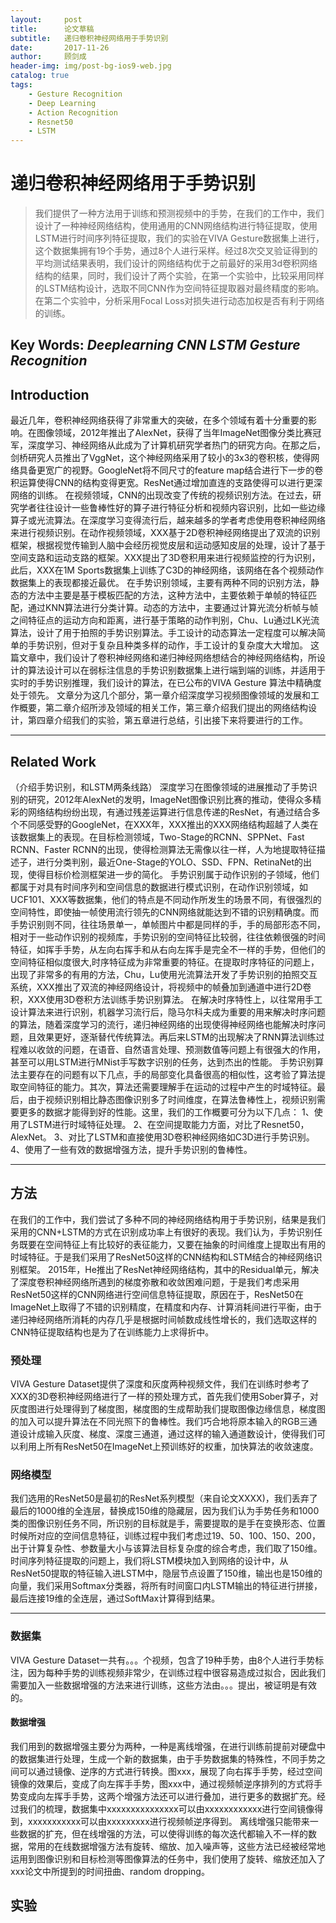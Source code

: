 ```yaml
---
layout:     post
title:      论文草稿
subtitle:   递归卷积神经网络用于手势识别
date:       2017-11-26
author:     顾剑成
header-img: img/post-bg-ios9-web.jpg
catalog: true
tags:
    - Gesture Recognition
    - Deep Learning
    - Action Recognition
    - Resnet50
    - LSTM
---
```


# 递归卷积神经网络用于手势识别
>我们提供了一种方法用于训练和预测视频中的手势，在我们的工作中，我们设计了一种神经网络结构，使用通用的CNN网络结构进行特征提取，使用LSTM进行时间序列特征提取，我们的实验在VIVA Gesture数据集上进行，这个数据集拥有19个手势，通过8个人进行采样。经过8次交叉验证得到的平均测试结果表明，我们设计的网络结构优于之前最好的采用3d卷积网络结构的结果，同时，我们设计了两个实验，在第一个实验中，比较采用同样的LSTM结构设计，选取不同CNN作为空间特征提取器对最终精度的影响。在第二个实验中，分析采用Focal Loss对损失进行动态加权是否有利于网络的训练。

## Key Words: *Deeplearning CNN LSTM Gesture Recognition*


## Introduction
最近几年，卷积神经网络获得了非常重大的突破，在多个领域有着十分重要的影响。在图像领域，2012年推出了AlexNet，获得了当年ImageNet图像分类比赛冠军，深度学习、神经网络从此成为了计算机研究学者热门的研究方向。在那之后，剑桥研究人员推出了VggNet，这个神经网络采用了较小的3x3的卷积核，使得网络具备更宽广的视野。GoogleNet将不同尺寸的feature map结合进行下一步的卷积运算使得CNN的结构变得更宽。ResNet通过增加直连的支路使得可以进行更深网络的训练。
在视频领域，CNN的出现改变了传统的视频识别方法。在过去，研究学者往往设计一些鲁棒性好的算子进行特征分析和视频内容识别，比如一些边缘算子或光流算法。在深度学习变得流行后，越来越多的学者考虑使用卷积神经网络来进行视频识别。在动作视频领域，XXX基于2D卷积神经网络提出了双流的识别框架，根据视觉传输到人脑中会经历视觉皮层和运动感知皮层的处理，设计了基于空间支路和运动支路的框架。XXX提出了3D卷积用来进行视频监控的行为识别，此后，XXX在1M Sports数据集上训练了C3D的神经网络，该网络在各个视频动作数据集上的表现都接近最优。
在手势识别领域，主要有两种不同的识别方法，静态的方法中主要是基于模板匹配的方法，这种方法中，主要依赖于单帧的特征匹配，通过KNN算法进行分类计算。动态的方法中，主要通过计算光流分析帧与帧之间特征点的运动方向和距离，进行基于策略的动作判别，Chu、Lu通过LK光流算法，设计了用于拍照的手势识别算法。手工设计的动态算法一定程度可以解决简单的手势识别，但对于复杂且种类多样的动作，手工设计的复杂度大大增加。
这篇文章中，我们设计了卷积神经网络和递归神经网络想结合的神经网络结构，所设计的算法设计可以在弱标注信息的手势识别数据集上进行端到端的训练，并适用于实时的手势识别推理，我们设计的算法，在已公布的VIVA Gesture 算法中精确度处于领先。
文章分为这几个部分，第一章介绍深度学习视频图像领域的发展和工作概要，第二章介绍所涉及领域的相关工作，第三章介绍我们提出的网络结构设计，第四章介绍我们的实验，第五章进行总结，引出接下来将要进行的工作。

***
## Related Work
（介绍手势识别，和LSTM两条线路）
深度学习在图像领域的进展推动了手势识别的研究，2012年AlexNet的发明，ImageNet图像识别比赛的推动，使得众多精彩的网络结构纷纷出现，有通过残差运算进行信息传递的ResNet，有通过结合多个不同感受野的GoogleNet，在XXX年，XXX推出的XXX网络结构超越了人类在该数据集上的表现。在目标检测领域，Two-Stage的RCNN、SPPNet、Fast RCNN、Faster RCNN的出现，使得检测算法无需像以往一样，人为地提取特征描述子，进行分类判别，最近One-Stage的YOLO、SSD、FPN、RetinaNet的出现，使得目标价检测框架进一步的简化。
手势识别属于动作识别的子领域，他们都属于对具有时间序列和空间信息的数据进行模式识别，在动作识别领域，如UCF101、XXX等数据集，他们的特点是不同动作所发生的场景不同，有很强烈的空间特性，即使抽一帧使用流行领先的CNN网络就能达到不错的识别精确度。而手势识别则不同，往往场景单一，单帧图片中都是同样的手，手的局部形态不同，相对于一些动作识别的视频库，手势识别的空间特征比较弱，往往依赖很强的时间特征，如挥手手势，从左向右挥手和从右向左挥手是完全不一样的手势，但他们的空间特征相似度很大,时序特征成为非常重要的特征。在提取时序特征的问题上，出现了非常多的有用的方法，Chu，Lu使用光流算法开发了手势识别的拍照交互系统，XXX推出了双流的神经网络设计，将视频中的帧叠加到通道中进行2D卷积，XXX使用3D卷积方法训练手势识别算法。
在解决时序特性上，以往常用手工设计算法来进行识别，机器学习流行后，隐马尔科夫成为重要的用来解决时序问题的算法，随着深度学习的流行，递归神经网络的出现使得神经网络也能解决时序问题，且效果更好，逐渐替代传统算法。再后来LSTM的出现解决了RNN算法训练过程难以收敛的问题，在语音、自然语言处理、预测数值等问题上有很强大的作用，甚至可以用LSTM进行MNist手写数字识别的任务，达到杰出的性能。
手势识别算法主要存在的问题有以下几点，手的局部变化具备很高的相似性，这考验了算法提取空间特征的能力。其次，算法还需要理解手在运动的过程中产生的时域特征。最后，由于视频识别相比静态图像识别多了时间维度，在算法鲁棒性上，视频识别需要更多的数据才能得到好的性能。这里，我们的工作概要可分为以下几点：
1、使用了LSTM进行时域特征处理。
2、在空间提取能力方面，对比了Resnet50，AlexNet。
3、对比了LSTM和直接使用3D卷积神经网络如C3D进行手势识别。
4、使用了一些有效的数据增强方法，提升手势识别的鲁棒性。

***

## 方法
在我们的工作中，我们尝试了多种不同的神经网络结构用于手势识别，结果是我们采用的CNN+LSTM的方式在识别成功率上有很好的表现。我们认为，手势识别任务既要在空间特征上有比较好的表征能力，又要在抽象的时间维度上提取出有用的时域特征。于是我们采用了ResNet50这样的CNN结构和LSTM结合的神经网络识别框架。
2015年，He推出了ResNet神经网络结构，其中的Residual单元，解决了深度卷积神经网络所遇到的梯度弥散和收敛困难问题，于是我们考虑采用ResNet50这样的CNN网络进行空间信息特征提取，原因在于，ResNet50在ImageNet上取得了不错的识别精度，在精度和内存、计算消耗间进行平衡，由于递归神经网络所消耗的内存几乎是根据时间帧数成线性增长的，我们选取这样的CNN特征提取结构也是为了在训练能力上求得折中。
### 预处理
VIVA Gesture Dataset提供了深度和灰度两种视频文件，我们在训练时参考了XXX的3D卷积神经网络进行了一样的预处理方式，首先我们使用Sober算子，对灰度图进行处理得到了梯度图，梯度图的生成帮助我们提取图像边缘信息，梯度图的加入可以提升算法在不同光照下的鲁棒性。我们巧合地将原本输入的RGB三通道设计成输入灰度、梯度、深度三通道，通过这样的输入通道数设计，使得我们可以利用上所有ResNet50在ImageNet上预训练好的权重，加快算法的收敛速度。
### 网络模型
我们选用的ResNet50是最初的ResNet系列模型（来自论文XXXX)，我们丢弃了最后的1000维的全连层，替换成150维的隐藏层，因为我们认为手势任务和1000类的图像识别任务不同，所识别的目标就是手，需要提取的是手在变换形态、位置时候所对应的空间信息特征，训练过程中我们考虑过19、50、100、150、200，出于计算复杂性、参数量大小与该算法目标复杂度的综合考虑，我们取了150维。
时间序列特征提取的问题上，我们将LSTM模块加入到网络的设计中，从ResNet50提取的特征输入进LSTM中，隐层节点设置了150维，输出也是150维的向量，我们采用Softmax分类器，将所有时间窗口内LSTM输出的特征进行拼接，最后连接19维的全连层，通过SoftMax计算得到结果。

***

### 数据集
VIVA Gesture Dataset一共有。。。个视频，包含了19种手势，由8个人进行手势标注，因为每种手势的训练视频非常少，在训练过程中很容易造成过拟合，因此我们需要加入一些数据增强的方法来进行训练，这些方法由。。。提出，被证明是有效的。
#### 数据增强
我们用到的数据增强主要分为两种，一种是离线增强，在进行训练前提前对硬盘中的数据集进行处理，生成一个新的数据集，由于手势数据集的特殊性，不同手势之间可以通过镜像、逆序的方式进行转换。图xxx，展现了向右挥手手势，经过空间镜像的效果后，变成了向左挥手手势，图xxx中，通过视频帧逆序排列的方式将手势变成向左挥手手势，这两个增强方法还可以进行叠加，进行更多的数据扩充。经过我们的梳理，数据集中xxxxxxxxxxxxxxx可以由xxxxxxxxxxxx进行空间镜像得到，xxxxxxxxxxx可以由xxxxxxxxx进行视频帧逆序得到。
离线增强只能带来一些数据的扩充，但在线增强的方法，可以使得训练的每次迭代都输入不一样的数据，常用的在线数据增强方法有旋转、缩放、加入噪声等，这些方法已经被经常地运用到图像识别和目标检测等图像算法的任务中，我们使用了旋转、缩放还加入了xxx论文中所提到的时间扭曲、random dropping。

## 实验
